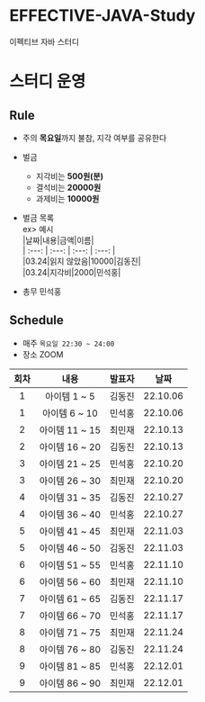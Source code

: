 # EFFECTIVE-JAVA-Study
이펙티브 자바 스터디  

# 스터디 운영

## Rule
- 주의 **목요일**까지 불참, 지각 여부를 공유한다
- 벌금
    - 지각비는 **500원(분)**
    - 결석비는 **20000원**
    - 과제비는 **10000원**
    
- 벌금 목록  
ex> 예시    
|날짜|내용|금액|이름|  
| :---: | :---: | :---: | :---: |  
|03.24|읽지 않았음|10000|김동진|  
|03.24|지각비|2000|민석홍|  

- 총무 민석홍

## Schedule
- 매주  `목요일 22:30 ~ 24:00`  
- 장소 ZOOM
 
 
 
|회차|내용|발표자|날짜|
| :---: | :---: | :---: | :---: |
| 1 | 아이템 1 ~ 5 | 김동진 | 22.10.06 |
| 1 | 아이템 6 ~ 10 | 민석홍 | 22.10.06 |
| 2 | 아이템 11 ~ 15 | 최민재 | 22.10.13 |
| 2 | 아이템 16 ~ 20 | 김동진 | 22.10.13 |
| 3 | 아이템 21 ~ 25 | 민석홍 | 22.10.20 |
| 3 | 아이템 26 ~ 30 | 최민재 | 22.10.20 |
| 4 | 아이템 31 ~ 35 | 김동진 | 22.10.27 |
| 4 | 아이템 36 ~ 40 | 민석홍 | 22.10.27 |
| 5 | 아이템 41 ~ 45 | 최민재 | 22.11.03|
| 5 | 아이템 46 ~ 50 | 김동진 | 22.11.03 |
| 6 | 아이템 51 ~ 55 | 민석홍 | 22.11.10 |
| 6 | 아이템 56 ~ 60 | 최민재 | 22.11.10 |
| 7 | 아이템 61 ~ 65 | 김동진 | 22.11.17 |
| 7 | 아이템 66 ~ 70 | 민석홍 | 22.11.17 |
| 8 | 아이템 71 ~ 75 | 최민재 | 22.11.24 |
| 8 | 아이템 76 ~ 80 | 김동진 | 22.11.24 |
| 9 | 아이템 81 ~ 85 | 민석홍 | 22.12.01 |
| 9 | 아이템 86 ~ 90 | 최민재 | 22.12.01 |
